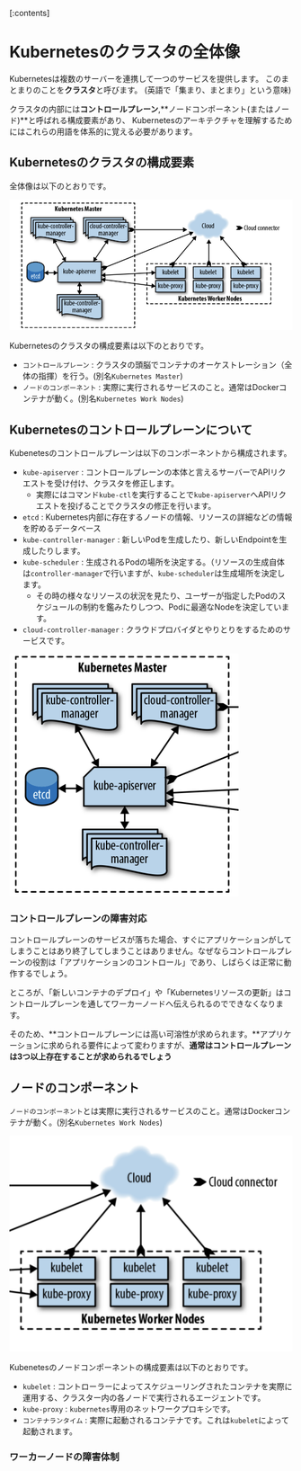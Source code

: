 


[:contents]




# Kubernetesのクラスタの全体像

Kubernetesは複数のサーバーを連携して一つのサービスを提供します。
このまとまりのことを**クラスタ**と呼びます。
(英語で「集まり、まとまり」という意味)

クラスタの内部には**コントロールプレーン**,**ノードコンポーネント(またはノード)**と呼ばれる構成要素があり、
Kubernetesのアーキテクチャを理解するためにはこれらの用語を体系的に覚える必要があります。


## Kubernetesのクラスタの構成要素

全体像は以下のとおりです。

<img src="https://github.com/minegishirei/techblog/blob/main/docker/kubernetes/img/1_kubernetes_cluseter.png?raw=true" alt="Kubernetesのクラスタの全体図">


Kubernetesのクラスタの構成要素は以下のとおりです。

- `コントロールプレーン` : クラスタの頭脳でコンテナのオーケストレーション（全体の指揮）を行う。(別名`Kubernetes Master`)
- `ノードのコンポーネント` : 実際に実行されるサービスのこと。通常はDockerコンテナが動く。(別名`Kubernetes Work Nodes`)




## Kubernetesのコントロールプレーンについて

Kubenetesのコントロールプレーンは以下のコンポーネントから構成されます。

- `kube-apiserver` : コントロールプレーンの本体と言えるサーバーでAPIリクエストを受け付け、クラスタを修正します。
    - 実際にはコマンド`kube-ctl`を実行することで`kube-apiserver`へAPIリクエストを投げることでクラスタの修正を行います。
- `etcd` : Kubernetes内部に存在するノードの情報、リソースの詳細などの情報を貯めるデータベース
- `kube-controller-manager` : 新しいPodを生成したり、新しいEndpointを生成したりします。
- `kube-scheduler` : 生成されるPodの場所を決定する。（リソースの生成自体は`controller-manager`で行いますが、`kube-scheduler`は生成場所を決定します。
    - その時の様々なリソースの状況を見たり、ユーザーが指定したPodのスケジュールの制約を鑑みたりしつつ、Podに最適なNodeを決定しています。
- `cloud-controller-manager` : クラウドプロバイダとやりとりをするためのサービスです。


<img src="https://github.com/minegishirei/techblog/blob/main/docker/kubernetes/img/2_kubernetes_control.png?raw=true">


### コントロールプレーンの障害対応

コントロールプレーンのサービスが落ちた場合、すぐにアプリケーションがしてしまうことはあり終了してしまうことはありません。なぜならコントロールプレーンの役割は「アプリケーションのコントロール」であり、しばらくは正常に動作するでしょう。

ところが、「新しいコンテナのデプロイ」や「Kubernetesリソースの更新」はコントロールプレーンを通してワーカーノードへ伝えられるのでできなくなります。

そのため、**コントロールプレーンには高い可溶性が求められます。**アプリケーションに求められる要件によって変わりますが、**通常はコントロールプレーンは3つ以上存在することが求められるでしょう**





## ノードのコンポーネント

`ノードのコンポーネント`とは実際に実行されるサービスのこと。通常はDockerコンテナが動く。(別名`Kubernetes Work Nodes`)

<img src="https://github.com/minegishirei/techblog/blob/main/docker/kubernetes/img/3_kubernetes_nodes.png?raw=true">

Kubenetesのノードコンポーネントの構成要素は以下のとおりです。

- `kubelet` : コントローラーによってスケジューリングされたコンテナを実際に運用する、クラスター内の各ノードで実行されるエージェントです。
- `kube-proxy` : `kubernetes`専用のネットワークプロキシです。
- `コンテナランタイム` : 実際に起動されるコンテナです。これは`kubelet`によって起動されます。


### ワーカーノードの障害体制

























